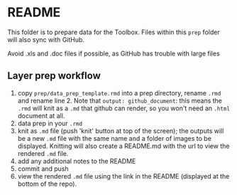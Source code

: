 # README

This folder is to prepare data for the Toolbox. Files within this `prep` folder will also sync with GitHub. 

Avoid .xls and .doc files if possible, as GitHub has trouble with large files 

## Layer prep workflow 

1. copy `prep/data_prep_template.rmd` into a prep directory, rename `.rmd` and rename line 2. Note that `output: github_document`: this means the `.rmd` will knit as a `.md` that github can render, so you won't need an `.html` document at all.
2. data prep in your `.rmd`
3. knit as `.md` file (push 'knit' button at top of the screen); the outputs will be a new `.md` file with the same name and a folder of images to be displayed. Knitting will also create a README.md with the url to view the rendered `.md` file. 
4. add any additional notes to the README
5. commit and push
6. view the rendered `.md` file using the link in the README (displayed at the bottom of the repo). 
